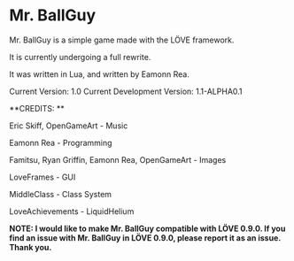Mr. BallGuy
===========

Mr. BallGuy is a simple game made with the LÖVE framework. 

It is currently undergoing a full rewrite.

It was written in Lua, and written by Eamonn Rea.

Current Version: 1.0
Current Development Version: 1.1-ALPHA0.1

**CREDITS: **

Eric Skiff, OpenGameArt - Music 

Eamonn Rea - Programming

Famitsu, Ryan Griffin, Eamonn Rea, OpenGameArt - Images

LoveFrames - GUI

MiddleClass - Class System

LoveAchievements - LiquidHelium



**NOTE: I would like to make Mr. BallGuy compatible with LÖVE 0.9.0. If you find an issue with Mr. BallGuy in LÖVE 0.9.0, please report it as an issue. Thank you.**

